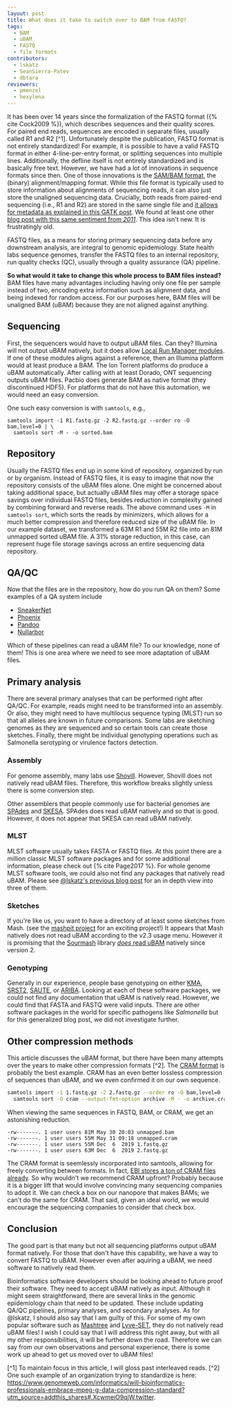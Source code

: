 ```yaml
---
layout: post
title: What does it take to switch over to BAM from FASTQ?
tags:
  - BAM
  - uBAM
  - FASTQ
  - file formats 
contributors:
  - lskatz
  - SeanSierra-Patev
  - dbtara
reviewers:
  - pmenzel
  - hexylena 
---
```


It has been over 14 years since the formalization of the FASTQ format ({% cite Cock2009 %}),
which describes sequences and their quality scores.
For paired end reads, sequences are encoded in separate files, usually called R1 and R2 [^1].
Unfortunately despite the publication, FASTQ format is not entirely standardized!
For example, it is possible to have a valid FASTQ format in either 4-line-per-entry format, or splitting sequences into multiple lines.
Additionally, the defline itself is not entirely standardized and is basically free text.
However, we have had a lot of innovations in sequence formats since then.
One of those innovations is the [SAM/BAM format](https://samtools.github.io/hts-specs/), the (binary) alignment/mapping format.
While this file format is typically used to store information about alignments of sequencing reads, it can also just store the unaligned sequencing data.
Crucially, both reads from paired-end sequencing (i.e., R1 and R2) are stored in the same single file
and [it allows for metadata as explained in this GATK post](https://gatk.broadinstitute.org/hc/en-us/articles/360035532132-uBAM-Unmapped-BAM-Format).
We found at least one other [blog post with this same sentiment from _2011_](https://blastedbio.blogspot.com/2011/10/fastq-must-die-long-live-sambam.html).
This idea isn't new.
It is frustratingly old.

FASTQ files, as a means for storing primary sequencing data before any downstream analysis, are integral to genomic epidemiology.
State health labs sequence genomes,
transfer the FASTQ files to an internal repository,
run quality checks (QC), usually through a quality assurance (QA) pipeline.

**So what would it take to change this whole process to BAM files instead?**  
BAM files have many advantages including having only one file per sample instead of two,
encoding extra information such as alignment data,
and being indexed for random access.
For our purposes here, BAM files will be unaligned BAM (uBAM)
because they are not aligned against anything.

## Sequencing

First, the sequencers would have to output uBAM files.
Can they?
Illumina will not output uBAM natively, but it does allow
[Local Run Manager modules](https://customprotocolselector.illumina.com/selectors/LRM-module-selector/Content/Source/FrontPages/LRM-module-selector.htm).
If one of these modules aligns against a reference, then an Illumina platform would at least produce a BAM.
The Ion Torrent platforms do produce a uBAM automatically.
After calling with at least Dorado, ONT sequencing outputs uBAM files.
Pacbio does generate BAM as native format (they discontinued HDF5).
For platforms that do not have this automation,
we would need an easy conversion.

One such easy conversion is with `samtools`, e.g.,

```shell
samtools import -1 R1.fastq.gz -2 R2.fastq.gz --order ro -O bam,level=0 | \
  samtools sort -M - -o sorted.bam
```

## Repository

Usually the FASTQ files end up in some kind of repository, organized by
run or by organism.
Instead of FASTQ files, it is easy to imagine that now the
repository consists of the uBAM files alone.
One might be concerned about taking additional space,
but actually uBAM files may offer a storage space savings over individual FASTQ files,
besides reduction in complexity gained by combining forward and reverse reads.
The above command uses `-M` in `samtools sort`, which sorts the reads by minimizers, which allows for a much better compression and therefore reduced size of the uBAM file.
In our example dataset, we transformed a 63M R1 and 55M R2 file into an 81M unmapped sorted uBAM file.
A 31% storage reduction, in this case, can represent huge file storage savings across an entire sequencing data repository.

## QA/QC

Now that the files are in the repository, how do you run QA on them?
Some examples of a QA system include

* [SneakerNet](https://github.com/lskatz/SneakerNet)
* [Phoenix](https://github.com/CDCgov/phoenix)
* [Pandoo](https://github.com/schultzm/pandoo)
* [Nullarbor](https://github.com/tseemann/nullarbor)

Which of these pipelines can read a uBAM file?
To our knowledge, none of them!
This is one area where we need to see more adaptation of uBAM files.

## Primary analysis

There are several primary analyses that can be performed
right after QA/QC.
For example, reads might need to be transformed into an assembly.
Or also, they might need to have multilocus sequence typing (MLST)
run so that all alleles are known in future comparisons.
Some labs are sketching genomes as they are sequenced
and so certain tools can create those sketches.
Finally, there might be individual genotyping operations
such as Salmonella serotyping or virulence factors detection.

### Assembly

For genome assembly, many labs use [Shovill](https://github.com/tseemann/shovill).
However, Shovill does not natively read uBAM files.
Therefore, this workflow breaks slightly unless there is some conversion step.

Other assemblers that people commonly use for bacterial genomes are [SPAdes](https://github.com/ablab/spades) and [SKESA](https://github.com/ncbi/SKESA).
SPAdes does read uBAM natively and so that is good.
However, it does not appear that SKESA can read uBAM natively.

### MLST

MLST software usually takes FASTA or FASTQ files.
At this point there are a million classic MLST software packages and for some additional information,
please check out {% cite Page2017 %}.
For whole genome MLST software tools, we could also not find any packages that natively read uBAM.
Please see [@lskatz's previous blog post](https://lskatz.github.io/posts/2023/04/09/wgMLST.html) for an in depth view into three of them.

### Sketches

If you're like us, you want to have a directory of at least some sketches from Mash.
(see the [mashpit project](https://github.com/tongzhouxu/mashpit) for an exciting project!)
It appears that Mash natively does not read uBAM according to the v2.3 usage menu.
However it is promising that the [Sourmash](https://github.com/sourmash-bio/sourmash) library [_does_ read uBAM](https://sourmash.readthedocs.io/en/latest/release-notes/sourmash-2.0.html#major-new-features-since-1-0) natively since version 2.

### Genotyping

Generally in our experience, people base genotyping on either
[KMA](https://bitbucket.org/genomicepidemiology/kma),
[SRST2](https://github.com/katholt/srst2),
[SAUTE](https://github.com/ncbi/SKESA),
or [ARIBA](https://github.com/sanger-pathogens/ariba).
Looking at each of these software packages, we could not find any documentation that uBAM is natively read.
However, we could find that FASTA and FASTQ were valid inputs.
There are other software packages in the world for specific pathogens like _Salmonella_
but for this generalized blog post, we did not investigate further.

## Other compression methods

This article discusses the uBAM format, but there have been many attempts over the years to make other compression formats [^2].
The [CRAM format](https://samtools.github.io/hts-specs/CRAMv3.pdf) is probably the best example.
CRAM has an even better lossless compression of sequences than uBAM,
and we even confirmed it on our own sequence.

```bash
samtools import -1 1.fastq.gz -2 2.fastq.gz --order ro -O bam,level=0 | \
  samtools sort -O cram --output-fmt-option archive -M - -o archive.cram
```

When viewing the same sequences in FASTQ, BAM, or CRAM, we get an astonishing reduction.

```text
-rw-------. 1 user users 81M May 30 20:03 unmapped.bam
-rw-------. 1 user users 55M May 31 09:18 unmapped.cram
-rw-------. 1 user users 55M Dec  6  2019 1.fastq.gz
-rw-------. 1 user users 63M Dec  6  2019 2.fastq.gz
```

The CRAM format is seemlessly incorporated into samtools, allowing for freely converting between formats.
In fact, [EBI stores a ton of CRAM files already](https://x.com/BonfieldJames/status/1182180199657607168).
So why wouldn't we recommend CRAM upfront?
Probably because it is a bigger lift that would involve convincing many sequencing companies to adopt it.
We can check a box on our nanopore that makes BAMs; we can't do the same for CRAM.
That said, given an ideal world, we would encourage the sequencing companies to consider that check box.

## Conclusion

The good part is that many but not all sequencing platforms output uBAM format natively.
For those that don't have this capability, we have a way to convert FASTQ to uBAM.
However even after aquiring a uBAM, we need software to natively read them.

Bioinformatics software developers should be looking ahead
to future proof their software.
They need to accept uBAM natively as input.
Although it might seem straightforward, there are several
links in the genomic epidemiology chain that need to be
updated.
These include updating QA/QC pipelines, primary analyses, and
secondary analyses.
As for @lskatz, I should also say that I am guilty of this.
For some of my own popular software such as
[Mashtree](https://github.com/lskatz/mashtree/tree/master/.github/workflows)
and [Lyve-SET](https://github.com/lskatz/lyve-SET/), they do not natively read uBAM files!
I wish I could say that I will address this right away, but with all my other responsibilities, it will be further down the road.
Therefore we can say from our own observations and personal experience, there is some work up ahead to get us moved over to uBAM files!

[^1] To maintain focus in this article, I will gloss past interleaved reads.
[^2] One such example of an organization trying to standardize is here: <https://www.genomeweb.com/informatics/will-bioinformatics-professionals-embrace-mpeg-g-data-compression-standard?utm_source=addthis_shares#.XcwmeiO9qjW.twitter>.
